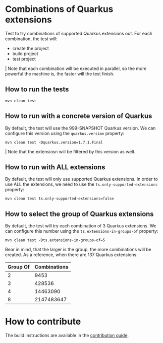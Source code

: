 # Combinations of Quarkus extensions

Test to try combinations of supported Quarkus extensions out. For each combination, the test will:
 - create the project
 - build project
 - test project
 
| Note that each combination will be executed in parallel, so the more powerful the machine is, the faster will the test finish.
 
## How to run the tests

```
mvn clean test
```

## How to run with a concrete version of Quarkus

By default, the test will use the 999-SNAPSHOT Quarkus version. We can configure this version using the `quarkus.version` property:

```
mvn clean test -Dquarkus.version=1.7.1.Final
```

| Note that the extensiosn will be filtered by this version as well.

## How to run with ALL extensions

By default, the test will only use supported Quarkus extensions. In order to use ALL the extensions, we need to use the `ts.only-supported-extensions` property:

```
mvn clean test ts.only-supported-extensions=false
```

## How to select the group of Quarkus extensions

By default, the test will try each combination of 3 Quarkus extensions. We can configure this number using the `ts.extensions-in-groups-of` property:

```
mvn clean test -Dts.extensions-in-groups-of=5
```

Bear in mind, that the larger is the group, the more combinations will be created. As a reference, when there are 137 Quarkus extensions:

| Group Of | Combinations |
| -------- | ------------ |
| 2        | 9453         |
| 3        | 428536       |
| 4        | 14463090     |
| 8        | 2147483647   |


# How to contribute

The build instructions are available in the [contribution guide](CONTRIBUTING.md).
